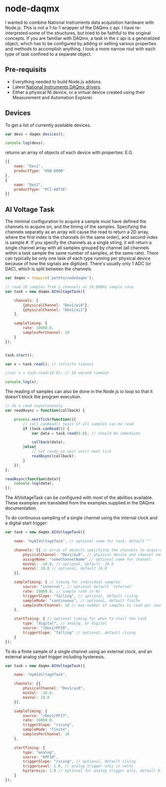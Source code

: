 # node-daqmx

I wanted to combine National Instruments data acquisition hardware with Node.js. This is not a 1-to-1 wrapper of the DAQmx c api. I have re-interpreted some of the structures, but tried to be faithful to the original concepts. If you are familiar with DAQmx, a task in the c api is a generalized object, which has to be configured by adding or setting various properties and methods to accomplish anything. I took a more narrow rout with each type of task confined to a separate object.

## Pre-requisits

- Everything needed to build Node.js addons.
- Latest [National Instruments DAQmx drivers](http://www.ni.com/download/ni-daqmx-14.5/5212/en/).
- Either a physical NI device, or a virtual device created using their Measurement and Automation Explorer.

## Devices

To get a list of currently available devices.

```JavaScript
var devs = daqmx.devices();

console.log(devs);
```

returns an array of objects of each device with properties: E.G.
```JavaScript
[{
    name: "Dev1",
    productType: "USB-6000"
},
{
    name: "Dev2",
    productType: "PCI-6071E"
}]
```

## AI Voltage Task

The minimal configuration to acquire a sample must have defined the channels to acquire on, and the timing of the samples. Specifying the channels separatly as an array will cause the read to return a 2D array, where the first index is the channels (in the same order), and second index is sample #. If you specify the channels as a single string, it will return a single channel array with all samples grouped by channel (all channels within a task sample the same number of samples, at the same rate). There can typically be only one task of each type running per physical device because of how the signals are digitized. There's usually only 1 ADC (or DAC), which is split between the channels.

```JavaScript
var daqmx = require('pathto/nodedaqmx');

// read 10 samples from 2 channels at 10,000Hz sample rate
var task = new daqmx.AIVoltageTask({

    channels: [
        {physicalChannel: "Dev1/ai0"},
        {physicalChannel: "Dev1/ai1"}
    ],

    sampleTiming: {
        rate: 10000.0,
        samplesPerChannel: 10
    }
});


task.start();

var x = task.read(); // infinite timeout

//var x = task.read(10.0); // 10 second timeout

console.log(x);
```

The reading of samples can also be done in the Node.js io loop so that it doesn't block the program execution.

```JavaScript
// do a read asyncronously
var readAsync = function(callback) {

    process.nextTick(function(){
        // call canRead() tests if all samples can be read
        if (task.canRead()) {
            var data = task.read(0.0); // should be immediate

            callback(data);
        }else{
            // not ready so wait until next tick
            readAsync(callback);
        }
    });
};

readAsync(function(data){
    console.log(data);
});
```

The AIVoltageTask can be configured with most of the abilities available. These examples are translated from the examples supplied in the DAQmx documentation.

To do continuous sampling of a single channel using the internal clock and a digital start trigger:

```JavaScript
var task = new daqmx.AIVoltageTask({

    name: "myAIVoltageTask", // optional name for task, default ""

    channels: [{ // array of objects specifying the channels to acquire
        physicalChannel: "Dev1/ai0", // physical device and channel name
        assignName: "someChannelName" // optional name for channel
        minVal: -10.0, // optional, default -10.0
        maxVal: 10.0 // optional, default 10.0
    }],

    sampleTiming: { // timing for individual samples
        source: "internal", // optional default 'internal'
        rate: 10000.0, // sample rate in Hz
        triggerSlope: "falling", // optional, default rising
        sampleMode: "continuous", // optional, default finite
        samplesPerChannel: 10 // max number of samples to read per round
    },

    startTiming: { // optional timing for when to start the task
        type: "digital", // analog, or digital
        source: "/Dev1/PFI0",
        triggerSlope: "falling" // optional, default rising
    }
});
```

To do a finite sample of a single channel using an external clock, and an external analog start trigger including hysteresis.

```JavaScript
var task = new daqmx.AIVoltageTask({

    name: "myAIVoltageTask",

    channels: [{
        physicalChannel: "Dev1/ai0",
        minVal: -10.0,
        maxVal: 10.0
    }],

    sampleTiming: {
        source: "/Dev1/PFI7",
        rate: 10000.0,
        triggerSlope: "rising",
        sampleMode: "finite",
        samplesPerChannel: 10
    },

    startTiming: {
        type: "analog",
        source: "APFI0",
        triggerSlope: "rising", // optional, default rising
        triggerLevel: 1.0, // analog trigger only in volts
        hysteresis: 1.0 // optional for analog trigger only, default 0.0
    }
});
```
